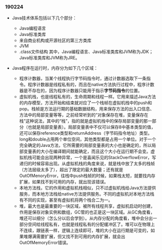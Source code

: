 ### 190224

* Java技术体系包括以下几个部分：
  * Java编程语言
  * Java标准类库
  * 来自商业机构或开源社区的第三方类库
  * JVM
  * .class文件结构
其中，Java编程语言、Java标准类库和JVM称为JDK；Java标准类库和JVM称为JRE。

* Java程序在运行时，内存分为如下几个区域：
  * 程序计数器，当某个线程执行字节码指令时，通过计数器选取下一条指令。程序计数器是线程私有的，而且在native方法执行过程中，程序计数器是不存在的，因为程序计数器只能用于指示**字节码指令**的位置。
  * 虚拟机栈，也是线程私有的，生命周期和线程一样。它用来描述Java方法的内存模型，方法开始和结束就对应了一个栈帧在虚拟机栈中的push和pop。栈帧是方法运行期的基础数据结构，用来保存方法的出入口信息、方法中的局部变量等等，之前经常听到的“对象保存在堆，变量保存在栈”这种说法，其中的“栈”，指的就是虚拟机栈中的保存局部变量的那一部分（也就是局部变量表）。局部变量表中不仅可以保存8中基本类型的值，还可以保存reference类型和returnAddress（字节码指令地址）类型。long和double占用两个单位空间，其他类型都是占用一个单位。对于一个完全确定的Java方法，它所需要的局部变量表的大小也是确定的，所以局部变量表的大小在编译期间就能确定，而且这个大小在运行期不会变。虚拟机栈可能会出现两种异常，一个是喜闻乐见的StackOverflowError，写递归的时候容易出现。从虚拟机栈的角度来说，就是栈中放了太多的栈帧（方法层级太多了），超出了限定的最大数量；还有就是OutOfMenoryError，往栈中push栈帧的时候，如果栈太短，就要找内存扩展，如果找不到可用的内存，就出现该错误。
  * 本地方法栈，它的作用和虚拟机栈相似，只不过虚拟机栈给Java方法提供服务，而本地方法栈给native方法提供服务。不同的虚拟机对本地方法栈有不同的实现，甚至有虚拟机将两个栈合二为一。
  * 堆，最大也是最重要的一块区域，被所有线程共享，虚拟机启动时创建，作用是保存对象实例和数组，GC管的也正是这一块区域。从GC角度看，堆还可以细分（怎么分以后会学到）。从内存分配的角度看，堆中会分出一部分空间给线程私有，也就是线程私有的分配缓冲区了。堆可以在物理上不连续，跟链表一样，逻辑上连续即可，堆的大小在运行期是可变的，如果堆爆满需要扩展，但又找不到可用的内存扩展，就会出OutOfMemoryError错误。